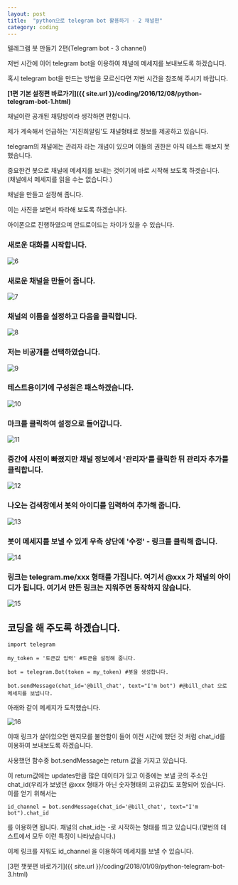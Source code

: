```yaml
---
layout: post
title:  "python으로 telegram bot 활용하기 - 2 채널편"
category: coding
---
```


텔레그램 봇 만들기 2편(Telegram bot - 3 channel)

저번 시간에 이어 telegram bot을 이용하여 채널에 메세지를 보내보도록 하겠습니다.

혹시 telegram bot을 만드는 방법을 모르신다면 저번 시간을 참조해 주시기 바랍니다.

**[1편 기본 설정편 바로가기]({{ site.url }}/coding/2016/12/08/python-telegram-bot-1.html)**

채널이란 공개된 채팅방이라 생각하면 편합니다.  

제가 계속해서 언급하는 '지진희알림'도 채널형태로 정보를 제공하고 있습니다.  

telegram의 채널에는 관리자 라는 개념이 있으며 이들의 권한은 아직 테스트 해보지 못했습니다.

중요한건 봇으로 채널에 메세지를 보내는 것이기에 바로 시작해 보도록 하겟습니다.  
(채널에서 메세지를 읽을 수는 없습니다.)

채널을 만들고 설정해 줍니다. 

이는 사진을 보면서 따라해 보도록 하겠습니다.  

아이폰으로 진행하였으며 안드로이드는 차이가 있을 수 있습니다.  

### 새로운 대화를 시작합니다.  

![6](https://drive.google.com/uc?id=0B_CtpwiAk5hINWs3cW52LXBwLW8)

### 새로운 채널을 만들어 줍니다.

![7](https://drive.google.com/uc?id=0B_CtpwiAk5hIQWVCOHlvSFhGYjA)

### 채널의 이름을 설정하고 다음을 클릭합니다.

![8](https://drive.google.com/uc?id=0B_CtpwiAk5hIWEUzVlRjazBjbWs)

### 저는 비공개를 선택하였습니다.

![9](https://drive.google.com/uc?id=0B_CtpwiAk5hITlFfcVpGbmtnRnc)

### 테스트용이기에 구성원은 패스하겠습니다.

![10](https://drive.google.com/uc?id=0B_CtpwiAk5hISE5OellyQ0ZYdDg)

### 마크를 클릭하여 설정으로 들어갑니다.

![11](https://drive.google.com/uc?id=0B_CtpwiAk5hIR3g5OXY0cnFvR2M)

### 중간에 사진이 빠졌지만 채널 정보에서 '관리자'를 클릭한 뒤 관리자 추가를 클릭합니다.

![12](https://drive.google.com/uc?id=0B_CtpwiAk5hIcXBQZHBLYVA1Umc)

### 나오는 검색창에서 봇의 아이디를 입력하여 추가해 줍니다.

![13](https://drive.google.com/uc?id=0B_CtpwiAk5hIZzNEMVFmU18zRnc)

### 봇이 메세지를 보낼 수 있게 우측 상단에 '수정' - 링크를 클릭해 줍니다.

![14](https://drive.google.com/uc?id=0B_CtpwiAk5hIc05pTE9WcTZiUVE)

### 링크는 telegram.me/xxx 형태를 가집니다. 여기서 @xxx 가 채널의 아이디가 됩니다. 여기서 만든 링크는 지워주면 동작하지 않습니다.

![15](https://drive.google.com/uc?id=0B_CtpwiAk5hIdnVTM0JFWlpQb1E)

## 코딩을 해 주도록 하겠습니다.  

~~~
import telegram

my_token = '토큰값 입력' #토큰을 설정해 줍니다.

bot = telegram.Bot(token = my_token) #봇을 생성합니다.

bot.sendMessage(chat_id='@bill_chat', text="I'm bot") #@bill_chat 으로 메세지를 보냅니다.
~~~
아래와 같이 메세지가 도착했습니다.

![16](https://drive.google.com/uc?id=0B_CtpwiAk5hIR05Xa3FvVktHclk)

이때 링크가 살아있으면 왠지모를 불안함이 들어 이전 시간에 했던 것 처럼 chat_id를 이용하여 보내보도록 하겠습니다.

사용했던 함수중 bot.sendMessage는 return 값을 가지고 있습니다.  

이 return값에는 updates만큼 많은 데이터가 있고 이중에는 보낼 곳의 주소인 chat_id(우리가 보냈던 @xxx 형태가 아닌 숫자형태의 고유값)도 포함되어 있습니다.  
이를 얻기 위해서는
~~~
id_channel = bot.sendMessage(chat_id='@bill_chat', text="I'm bot").chat_id
~~~
를 이용하면 됩니다. 채널의 chat_id는 -로 시작하는 형태를 띄고 있습니다.(몇번의 테스트에서 모두 이런 특징이 나타났습니다.)

이제 링크를 지워도 id_channel 을 이용하여 메세지를 보낼 수 있습니다.

[3편 챗봇편 바로가기]({{ site.url }}/coding/2018/01/09/python-telegram-bot-3.html)


